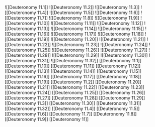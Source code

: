 ![[Deuteronomy 11.1]]
![[Deuteronomy 11.2]]
![[Deuteronomy 11.3]]
![[Deuteronomy 11.4]]
![[Deuteronomy 11.5]]
![[Deuteronomy 11.6]]
![[Deuteronomy 11.7]]
![[Deuteronomy 11.8]]
![[Deuteronomy 11.9]]
![[Deuteronomy 11.10]]
![[Deuteronomy 11.11]]
![[Deuteronomy 11.12]]
![[Deuteronomy 11.13]]
![[Deuteronomy 11.14]]
![[Deuteronomy 11.15]]
![[Deuteronomy 11.16]]
![[Deuteronomy 11.17]]
![[Deuteronomy 11.18]]
![[Deuteronomy 11.19]]
![[Deuteronomy 11.20]]
![[Deuteronomy 11.21]]
![[Deuteronomy 11.22]]
![[Deuteronomy 11.23]]
![[Deuteronomy 11.24]]
![[Deuteronomy 11.25]]
![[Deuteronomy 11.26]]
![[Deuteronomy 11.27]]
![[Deuteronomy 11.28]]
![[Deuteronomy 11.29]]
![[Deuteronomy 11.30]]
![[Deuteronomy 11.31]]
![[Deuteronomy 11.32]]
[[Deuteronomy 11.1]]
[[Deuteronomy 11.10]]
[[Deuteronomy 11.11]]
[[Deuteronomy 11.12]]
[[Deuteronomy 11.13]]
[[Deuteronomy 11.14]]
[[Deuteronomy 11.15]]
[[Deuteronomy 11.16]]
[[Deuteronomy 11.17]]
[[Deuteronomy 11.18]]
[[Deuteronomy 11.19]]
[[Deuteronomy 11.2]]
[[Deuteronomy 11.20]]
[[Deuteronomy 11.21]]
[[Deuteronomy 11.22]]
[[Deuteronomy 11.23]]
[[Deuteronomy 11.24]]
[[Deuteronomy 11.25]]
[[Deuteronomy 11.26]]
[[Deuteronomy 11.27]]
[[Deuteronomy 11.28]]
[[Deuteronomy 11.29]]
[[Deuteronomy 11.3]]
[[Deuteronomy 11.30]]
[[Deuteronomy 11.31]]
[[Deuteronomy 11.32]]
[[Deuteronomy 11.4]]
[[Deuteronomy 11.5]]
[[Deuteronomy 11.6]]
[[Deuteronomy 11.7]]
[[Deuteronomy 11.8]]
[[Deuteronomy 11.9]]
[[Deuteronomy 11]]
